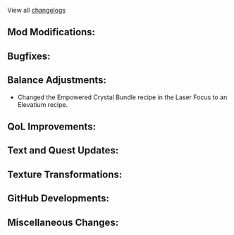 
View all [changelogs](https://github.com/Divine-Journey-2/Divine-Journey-2/tree/main/changelog)

## Mod Modifications:



## Bugfixes:



## Balance Adjustments:

- Changed the Empowered Crystal Bundle recipe in the Laser Focus to an Elevatium recipe.

## QoL Improvements:



## Text and Quest Updates:



## Texture Transformations:



## GitHub Developments:



## Miscellaneous Changes:
